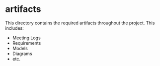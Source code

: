 # artifacts
This directory contains the required artifacts throughout the project. This includes:
- Meeting Logs
- Requirements
- Models
- Diagrams
- etc.